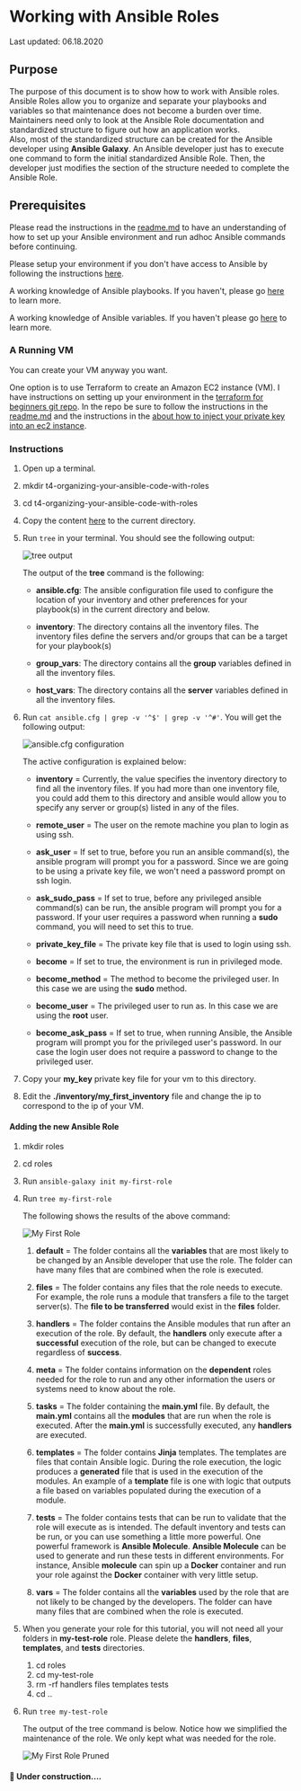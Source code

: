 # Working with Ansible Roles

Last updated: 06.18.2020

## Purpose

The purpose of this document is to show how to work with Ansible roles.
Ansible Roles allow you to organize and separate your playbooks and variables
so that maintenance does not become a burden over time.  Maintainers need
only to look at the Ansible Role documentation and standardized
structure to figure out how an application works.  
Also, most of the standardized structure can be created for the Ansible developer
using **Ansible Galaxy**.  An Ansible developer just has to execute one command
to form the initial standardized Ansible Role.  Then, the developer just modifies
the section of the structure needed to complete the Ansible Role. 

## Prerequisites

Please read the instructions in the [readme.md](../t1-getting-started/readme.md)
to have an understanding of how to set up your Ansible environment
and run adhoc Ansible commands before continuing.

Please setup your environment if you don't have access to Ansible by
following the instructions [here](../t1-getting-started/readme.md).

A working knowledge of Ansible playbooks.  If you haven't, please go
[here](../t2-using-playbooks) to learn more.

A working knowledge of Ansible variables.  If you haven't please go
[here](../t3-using-variables) to learn more.


### A Running VM

You can create your VM anyway you want.

One option is to use Terraform to create an Amazon EC2 instance (VM).
I have instructions on setting up your environment in the
[terraform for beginners git repo](https://github.com/bretmullinix/terraform-for-beginners/tree/master/t1-getting-started).
In the repo be sure to follow the instructions in the
[readme.md](https://github.com/bretmullinix/terraform-for-beginners/tree/master/t1-getting-started/readme.md)
and the instructions in the
[ about how to inject your private key into an ec2 instance](https://github.com/bretmullinix/terraform-for-beginners/tree/master/t3-injecting-your-ssh-key-into-ec2-instance).


### Instructions

1. Open up a terminal.
1. mkdir t4-organizing-your-ansible-code-with-roles
1. cd t4-organizing-your-ansible-code-with-roles
1. Copy the content [here](../t3-using-variables) to the current directory.
1. Run `tree` in your terminal.  You should see the following output:

    ![tree output](../images/t3-tree-structure.png)

    The output of the **tree** command is the following:
    
    - **ansible.cfg**: The ansible configuration file used to configure
    the location of your inventory and other preferences for your playbook(s)
    in the current directory and below.
    
    - **inventory**: The directory contains all the inventory files.
     The inventory files define the servers and/or groups
     that can be a target for your playbook(s)
     
    - **group_vars**: The directory contains all the **group** variables
    defined in all the inventory files.
    
    - **host_vars**: The directory contains all the **server** variables
    defined in all the inventory files.
    
1.  Run `cat ansible.cfg | grep -v '^$' | grep -v '^#'`.  You will get
the following output:

    ![ansible.cfg configuration](../images/getting-started-with-playbooks-ansible-cfg-contents.png)

    The active configuration is explained below:
    
      - **inventory** = Currently, the value specifies the inventory directory to
        find all the inventory files.  If you had more than one
        inventory file, you could add them to this directory and ansible
        would allow you to specify any server or group(s)
        listed in any of the files.
        
      - **remote_user** = The user on the remote machine you
        plan to login as using ssh.
        
      - **ask_user** = If set to true, before you run an ansible command(s),
        the ansible program will prompt you for a password.  Since we are going to
        be using a private key file, we won't need a password prompt on ssh
        login.
        
      - **ask_sudo_pass** = If set to true, before any privileged ansible
        command(s) can be run, the ansible program
        will prompt you for a password. If your user requires a
        password when running a **sudo** command, 
        you will need to set this to true.
        
      - **private_key_file** = The private key file that is used to login using
        ssh.
      
      - **become** = If set to true, the environment is run in privileged mode.
      
      - **become_method** = The method to become the privileged user.  In
      this case we are using the **sudo** method.
      
      - **become_user** = The privileged user to run as.  In this case
      we are using the **root** user.
      
      - **become_ask_pass** = If set to true, when running Ansible, the
      Ansible program will prompt you for the privileged user's password.  In our
      case the login user does not require a password to change to the
      privileged user.

1. Copy your **my_key** private key file for your vm to this directory.

1. Edit the **./inventory/my_first_inventory** file and change the ip to
correspond to the ip of your VM.

#### Adding the new Ansible Role
1. mkdir roles
1. cd roles
1. Run `ansible-galaxy init my-first-role`
1. Run `tree my-first-role`

    The following shows the results of the above command:
    
    ![My First Role](../images/my-first-role-tree.png)

    1. **default** = The folder contains all the **variables** that are most
    likely to be changed by an Ansible developer that use the role.  The
    folder can have many files that are combined when the role is executed.
    
    1. **files** = The folder contains any files that the role needs
    to execute.  For example, the role runs a module that
    transfers a file to the target server(s).  The **file to be
    transferred** would exist in the **files** folder.
    
    1. **handlers** = The folder contains the Ansible modules that run
    after an execution of the role.  By default, the **handlers**
    only execute after a **successful** execution of the role, but can
    be changed to execute regardless of **success**.
    
    1. **meta** = The folder contains information on the **dependent** roles
    needed for the role to run and any other information the users or systems
    need to know about the role.
    
    1. **tasks** = The folder containing the **main.yml** file.  By default, the
    **main.yml** contains all the **modules** that are run when the role is
    executed.  After the **main.yml** is successfully executed, any **handlers**
    are executed.
    
    1. **templates** = The folder contains **Jinja** templates.  The templates
    are files that contain Ansible logic.  During the role
    execution, the logic produces a **generated** file that
    is used in the execution of the modules.  An example of a **template**
    file is one with logic that outputs a file based on variables populated
    during the execution of a module.
    
    1. **tests** = The folder contains tests that can be run to validate
    that the role will execute as is intended.  The default inventory and
    tests can be run, or you can use something a little more powerful.  One
    powerful framework is **Ansible Molecule**. **Ansible Molecule**
    can be used to generate and run these tests in different environments.
    For instance, Ansible **molecule** can spin up a **Docker** container
    and run your role against the **Docker** container with very little setup.
    
    1. **vars**  = The folder contains all the **variables** used by
    the role that are not likely to be changed by the developers.  The
    folder can have many files that are combined when the role is executed.
    
1.  When you generate your role for this tutorial, you will not need
all your folders in **my-test-role** role. Please delete the **handlers**,
**files**, **templates**, and **tests** directories. 

    1. cd roles
    2. cd my-test-role
    3. rm -rf handlers files templates tests
    4. cd ..  

1. Run `tree my-test-role`

    The output of the tree command is below.  Notice how we simplified the
    maintenance of the role.  We only kept what was needed for the role.
    
    ![My First Role Pruned](../images/my-first-role-tree-pruned-for-needs.png)


#### :construction: Under construction....